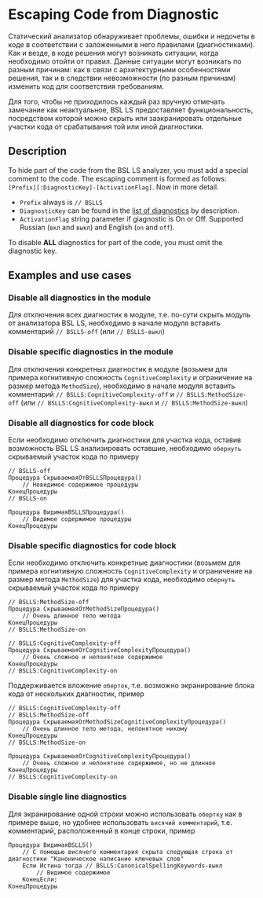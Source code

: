 # Escaping Code from Diagnostic

Статический анализатор обнаруживает проблемы, ошибки и недочеты в коде в соответствии с заложенными в него правилами (диагностиками). Как и везде, в коде решения могут возникать ситуации, когда необходимо отойти от правил. Данные ситуации могут возникать по разным причинам: как в связи с архитектурными особенностями решения, так и в следствии невозможности (по разным причинам) изменить код для соответствия требованиям.

Для того, чтобы не приходилось каждый раз вручную отмечать замечание как неактуальное, BSL LS предоставляет функциональность, посредством которой можно скрыть или заэкранировать отдельные участки кода от срабатывания той или иной диагностики.

## Description

To hide part of the code from the BSL LS analyzer, you must add a special comment to the code.
 The escaping comment is formed as follows: `[Prefix][:DiagnosticKey]-[ActivationFlag]`. Now in more detail.

- `Prefix` always is `// BSLLS`
- `DiagnosticKey` can be found in the [list of diagnostics](../diagnostics/index.md) by description.
- `ActivationFlag` string parameter if giagnostic is On or Off. Supported Russian (`вкл` and `выкл`) and English (`on` and `off`).

To disable **ALL** diagnostics for part of the code, you must omit the diagnostic key.

## Examples and use cases

### Disable all diagnostics in the module

Для отключения всех диагностик в модуле, т.е. по-сути скрыть модуль от анализатора BSL LS, необходимо в начале модуля вставить комментарий `// BSLLS-off` (или `// BSLLS-выкл`)

### Disable specific diagnostics in the module

Для отключения конкретных диагностик в модуле (возьмем для примера когнитивную сложность `CognitiveComplexity` и ограничение на размер метода `MethodSize`), необходимо в начале модуля вставить комментарий `// BSLLS:CognitiveComplexity-off` и `// BSLLS:MethodSize-off` (или `// BSLLS:CognitiveComplexity-выкл` и `// BSLLS:MethodSize-выкл`)

### Disable all diagnostics for code block

Если необходимо отключить диагностики для участка кода, оставив возможность BSL LS анализировать оставшие, необходимо `обернуть` скрываемый участок кода по примеру

```bsl
// BSLLS-off
Процедура СкрываемаяОтBSLLSПроцедура()
    // Невидимое содержимое процедуры
КонецПроцедуры
// BSLLS-on

Процедура ВидимаяBSLLSПроцедура()
    // Видимое содержимое процедуры
КонецПроцедуры
```

### Disable specific diagnostics for code block

Если необходимо отключить конкретные диагностики (возьмем для примера когнитивную сложность `CognitiveComplexity` и ограничение на размер метода `MethodSize`) для участка кода, необходимо `обернуть` скрываемый участок кода по примеру

```bsl
// BSLLS:MethodSize-off
Процедура СкрываемаяОтMethodSizeПроцедура()
    // Очень длинное тело метода
КонецПроцедуры
// BSLLS:MethodSize-on

// BSLLS:CognitiveComplexity-off
Процедура СкрываемаяОтCognitiveComplexityПроцедура()
    // Очень сложное и непонятное содержимое
КонецПроцедуры
// BSLLS:CognitiveComplexity-on
```

Поддерживается вложение `оберток`, т.е. возможно экранирование блока кода от нескольких диагностик, пример

```bsl
// BSLLS:CognitiveComplexity-off
// BSLLS:MethodSize-off
Процедура СкрываемаяОтMethodSizeCognitiveComplexityПроцедура()
    // Очень длинное тело метода, непонятное никому
КонецПроцедуры
// BSLLS:MethodSize-on

Процедура СкрываемаяОтCognitiveComplexityПроцедура()
    // Очень сложное и непонятное содержимое, но не длинное
КонецПроцедуры
// BSLLS:CognitiveComplexity-on
```

### Disable single line diagnostics

Для экранирование одной строки можно использовать `обертку` как в примере выше, но удобнее использовать `висячий комментарий`, т.е. комментарий, расположенный в конце строки, пример

```bsl
Процедура ВидимаяBSLLS()
    // С помощью висячего комментария скрыта следующая строка от диагностики "Каноническое написание ключевых слов"
    Если Истина тогда // BSLLS:CanonicalSpellingKeywords-выкл
        // Видимое содержимое
    КонецЕсли;
КонецПроцедуры
```

